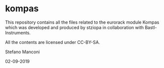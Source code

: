 # kompas

This repository contains all the files related to the eurorack module Kompas which was developed and produced by stziopa in collaboration with Bastl-Instruments.

All the contents are licensed under CC-BY-SA.

Stefano Manconi 

02-09-2019

